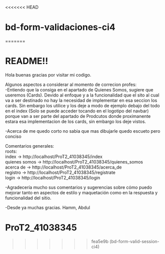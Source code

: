<<<<<<< HEAD
# bd-form-validaciones-ci4
=======
<h1 style='text-aline: center'>README!!</h1>

Hola buenas gracias por visitar mi codigo.<br>


Algunos aspectos a considerar al momento de correcion profes:<br>
-Entiendo que la consiga en el apartado de Quienes Somos, sugiere que useremos (Cards). Devido al enfoque y a la funcionalidad que el sito al cual va a ser destinado no hay la necesidad de implementar en esa seccion los cards. Sin embargo los utilice y los deje a modo de ejemplo debajo del todo en el index (Solo se puede acceder tocando en el logotipo del navbar) porque van a ser parte del apartado de Prodcutos donde proximanente estara esa implementacion de los cards, sin embargo los deje vistos.<br>

-Acerca de me quedo corto no sabia que mas dibujarle quedo escueto pero conciso<br>



Comentarios generales: <br>
roots:<br>
index -> http://localhost/ProT2_41038345/index<br>
quienes somos -> http://localhost/ProT2_41038345/quienes_somos<br>
acerca de -> http://localhost/ProT2_41038345/acerca_de<br>
registro -> http://localhost/ProT2_41038345/registrate<br>
login -> http://localhost/ProT2_41038345/login<br>


-Agradecería mucho sus comentarios y sugerencias sobre cómo puedo mejorar tanto en aspectos de estilo y maquetación como en la respuesta 
y funcionalidad del sitio.<br>

-Desde ya muchas gracias. Hamm, Abdul




# ProT2_41038345
>>>>>>> fea5e9b (bd-form-valid-session-ci4)
